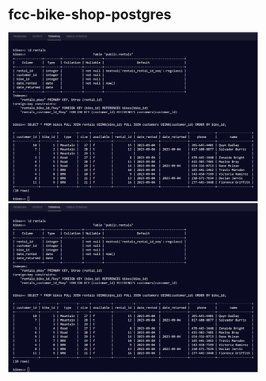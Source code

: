 # fcc-bike-shop-postgres

<img alt="" src="https://github.com/1jds/fcc-bike-shop-postgres/blob/main/bike-shop-postgres-db-illustrative-screenshot.png">

<img alt="" src="https://github.com/1jds/fcc-bike-shop-postgres/blob/main/bike-shop-postgres-db-illustrative-screenshot.png">
